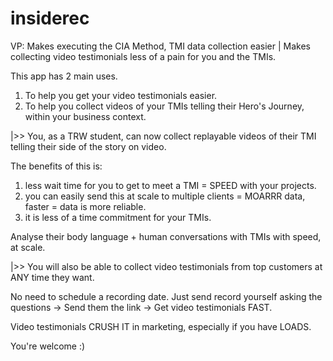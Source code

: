 # insiderec
VP: Makes executing the CIA Method, TMI data collection easier | Makes collecting video testimonials less of a pain for you and the TMIs.

This app has 2 main uses.
1. To help you get your video testimonials easier.
2. To help you collect videos of your TMIs telling their Hero's Journey, within your business context.


|>> You, as a TRW student, can now collect replayable videos of their TMI telling their side of the story on video.

The benefits of this is:
1. less wait time for you to get to meet a TMI = SPEED with your projects.
2. you can easily send this at scale to multiple clients = MOARRR data, faster = data is more reliable.
3. it is less of a time commitment for your TMIs.

Analyse their body language + human conversations with TMIs with speed, at scale.


|>> You will also be able to collect video testimonials from top customers at ANY time they want.

No need to schedule a recording date.
Just send record yourself asking the questions -> Send them the link -> Get video testimonials FAST.

Video testimonials CRUSH IT in marketing, especially if you have LOADS.

You're welcome :)
